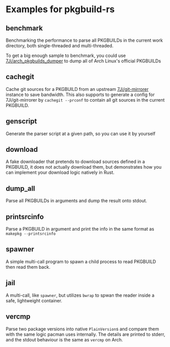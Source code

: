 # Examples for pkgbuild-rs

## benchmark
Benchmarking the performance to parse all PKGBUILDs in the current work directory, both single-threaded and multi-threaded.

To get a big enough sample to benchmark, you could use [7Ji/arch_pkgbuilds_dumper](https://github.com/7Ji/arch_pkgbuilds_dumper) to dump all of Arch Linux's official PKGBUILDs

## cachegit
Cache git sources for a PKGBUILD from an upstream [7Ji/git-mirrorer](https://github.com/7Ji/git-mirrorer) instance to save bandwidth. This also supports to generate a config for 7Ji/git-mirrorer by `cachegit --prconf` to contain all git sources in the current PKGBUILD.

## genscript
Generate the parser script at a given path, so you can use it by yourself

## download
A fake downloader that pretends to download sources defined in a PKGBUILD, it does not actually download them, but demonstrates how you can implement your download logic natively in Rust.

## dump_all
Parse all PKGBUILDs in arguments and dump the result onto stdout.

## printsrcinfo
Parse a PKGBUILD in argument and print the info in the same format as `makepkg --printsrcinfo`

## spawner
A simple multi-call program to spawn a child process to read PKGBUILD then read them back.

## jail
A multi-call, like `spawner`, but utilizes `bwrap` to spwan the reader inside a safe, lightweight container.

## vercmp
Parse two package versions into native `PlainVersion`s and compare them with the same logic pacman uses internally. The details are printed to stderr, and the stdout behaviour is the same as `vercmp` on Arch.